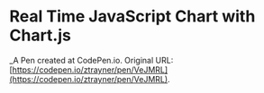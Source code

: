 # Real Time JavaScript Chart with Chart.js
 _A Pen created at CodePen.io. Original URL: [https://codepen.io/ztrayner/pen/VeJMRL](https://codepen.io/ztrayner/pen/VeJMRL).

 